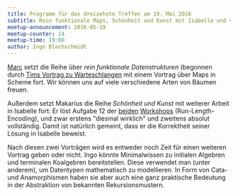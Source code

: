 ```yaml
---
title: Programm für das dreizehnte Treffen am 19. Mai 2016
subtitle: Rein funktionale Maps, Schönheit und Kunst mit Isabelle und vielleicht (Ko-)Algebren
meetup-announcement: 2016-05-19
meetup-counter: 14
meetup-time: 19:00
author: Ingo Blechschmidt
---
```


[Marc](https://github.com/mnieper) setzt die Reihe über *rein funktionale
Datenstrukturen* (begonnen durch [Tims Vortrag zu
Warteschlangen](/posts/2015-12-04-zehntes-treffen.html) mit einem Vortrag über
Maps in Scheme fort. Wir können uns auf viele verschiedene Arten von Bäumen
freuen.

Außerdem setzt Makarius die Reihe *Schönheit und Kunst* mit weiterer Arbeit in Isabelle fort:
Er löst Aufgabe 12 der
[beiden](https://github.com/curry-club-aux/haskell-workshop/raw/gh-pages/uebung.pdf)
[Workshops](https://github.com/curry-club-aux/haskell-workshop/raw/gh-pages/uebung2.pdf)
(Run-Length-Encoding), und zwar erstens "diesmal wirklich" und zweitens absolut
vollständig. Damit ist natürlich gemeint, dass er die Korrektheit seiner Lösung
in Isabelle beweist.

Nach diesen zwei Vorträgen wird es entweder noch Zeit für einen weiteren
Vortrag geben oder nicht. Ingo könnte Minimalwissen zu initialen Algebren
und terminalen Koalgebren bereitstellen. Diese verwendet man (unter 
anderem), um Datentypen mathematisch zu modellieren. In Form von Cata- 
und Anamorphismen haben sie aber auch eine ganz praktische Bedeutung in
der Abstraktion von bekannten Rekursionsmustern.
